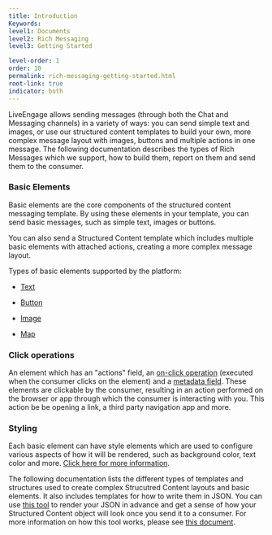 ```yaml
---
title: Introduction
Keywords:
level1: Documents
level2: Rich Messaging
level3: Getting Started

level-order: 1
order: 10
permalink: rich-messaging-getting-started.html
root-link: true
indicator: both
---
```


LiveEngage allows sending messages (through both the Chat and Messaging channels) in a variety of ways: you can send simple text and images, or use our structured content templates to build your own, more complex message layout with images, buttons and multiple actions in one message. The following documentation describes the types of Rich Messages which we support, how to build them, report on them and send them to the consumer.

### Basic Elements

Basic elements are the core components of the structured content messaging template. By using these elements in your template, you can send basic messages, such as simple text, images or buttons.

You can also send a Structured Content template which includes multiple basic elements with attached actions, creating a more complex message layout.

Types of basic elements supported by the platform:

* [Text](rich-messaging-basic-elements-text.html)

* [Button](rich-messaging-basic-elements-button.html)

* [Image](rich-messaging-basic-elements-image.html)

* [Map](rich-messaging-basic-elements-map.html)

### Click operations

An element which has an "actions" field, an [on-click operation](rich-messaging-click-ops.html) (executed when the consumer clicks on the element) and a [metadata field](rich-messaging-click-ops-metadata.html). These elements are clickable by the consumer, resulting in an action performed on the browser or app through which the consumer is interacting with you. This action be be opening a link, a third party navigation app and more.

### Styling

Each basic element can have style elements which are used to configure various aspects of how it will be rendered, such as background color, text color and more. [Click here for more information](rich-messaging-styling.html).

The following documentation lists the different types of templates and structures used to create complex Strucutred Content layouts and basic elements. It also includes templates for how to write them in JSON. You can use [this tool](https://livepersoninc.github.io/json-pollock/editor/) to render your JSON in advance and get a sense of how your Structured Content object will look once you send it to a consumer. For more information on how this tool works, please see [this document](rich-messaging-structured-content-pollock.html).
